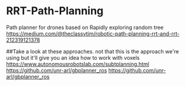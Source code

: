 # RRT-Path-Planning
Path planner for drones based on Rapidly exploring random tree
https://medium.com/@theclassytim/robotic-path-planning-rrt-and-rrt-212319121378

##Take a look at these approaches. not that this is the approach we're using but it'll give you an idea how to work with voxels
https://www.autonomousrobotslab.com/subtplanning.html
https://github.com/unr-arl/gbplanner_ros
https://github.com/unr-arl/gbplanner_ros
